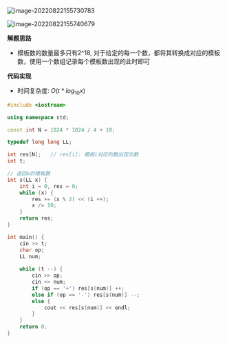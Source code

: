 ![image-20220822155730783](http://www.cdn.liver0377.xyz/typora/202208221557848.png)

![image-20220822155740679](http://www.cdn.liver0377.xyz/typora/202208221557712.png)



**解题思路**

- 模板数的数量最多只有2^18, 对于给定的每一个数，都将其转换成对应的模板数，使用一个数组记录每个模板数出现的此时即可



**代码实现**

- 时间复杂度: $O(t * log_{10}{x})$

```cc
#include <iostream>

using namespace std;

const int N = 1024 * 1024 / 4 + 10;

typedef long long LL;

int res[N];   // res[i]: 模板i对应的数出现次数
int t;

// 返回x的模板数
int s(LL x) {
    int i = 0, res = 0;
    while (x) {
        res += (x % 2) << (i ++);
        x /= 10;
    }
    return res;
}

int main() {
    cin >> t;
    char op;
    LL num;
    
    while (t --) {
        cin >> op;
        cin >> num;
        if (op == '+') res[s(num)] ++;
        else if (op == '-') res[s(num)] --;
        else {
            cout << res[s(num)] << endl;
        }
    }
    return 0;
}
```

